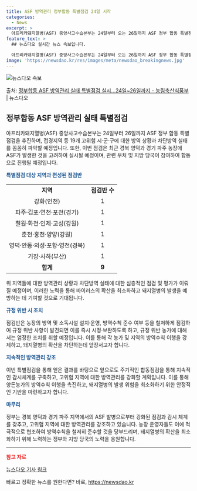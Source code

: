 ```yaml
---
title: ASF 방역관리 정부합동 특별점검 24일 시작
categories:
  - News
excerpt: >
  아프리카돼지열병(ASF) 중앙사고수습본부는 24일부터 오는 26일까지 ASF 정부 합동 특별점검을 추진한다고…
feature_text: >
  ## 뉴스다오 실시간 뉴스 속보입니다.

  아프리카돼지열병(ASF) 중앙사고수습본부는 24일부터 오는 26일까지 ASF 정부 합동 특별점검을 추진한다고…
image: 'https://newsdao.kr/res/images/meta/newsdao_breakingnews.jpg'
---
```


![뉴스다오 속보](https://newsdao.kr/res/images/meta/newsdao_breakingnews.jpg)

<p>출처: <a href="https://newsdao.kr/3071" rel="dofollow">정부합동 ASF 방역관리 실태 특별점검 실시…24일~26일까지 - 농림축산식품부</a> | 뉴스다오</p>

<h2 data-ke-size="size26">정부합동 ASF 방역관리 실태 특별점검</h2>

<p data-ke-size="size16">아프리카돼지열병(ASF) 중앙사고수습본부는 24일부터 26일까지 ASF 정부 합동 특별점검을 추진하며, 접경지역 등 19개 고위험 시·군·구에 대한 방역 상황과 차단방역 실태를 꼼꼼히 파악할 예정입니다. 또한, 이번 점검은 최근 경북 영덕과 경기 파주 농장에 ASF가 발생한 것을 고려하여 실시될 예정이며, 관련 부처 및 지방 당국이 참여하여 합동으로 진행될 예정입니다.</p>

<p data-ke-size="size16"><b><span style="color: #1a5490;">특별점검 대상 지역과 편성된 점검반</span></b></p>

<table>
<tbody>
<tr>
<td style="text-align: center; height: 17px;"><b>지역</b></td>
<td style="text-align: center; height: 17px;"><b>점검반 수</b></td>
</tr>
<tr>
<td style="text-align: center; height: 17px;">강화(인천)</td>
<td style="text-align: center; height: 17px;">1</td>
</tr>
<tr>
<td style="text-align: center; height: 17px;">파주·김포·연천·포천(경기)</td>
<td style="text-align: center; height: 17px;">1</td>
</tr>
<tr>
<td style="text-align: center; height: 17px;">철원·화천·인제·고성(강원)</td>
<td style="text-align: center; height: 17px;">1</td>
</tr>
<tr>
<td style="text-align: center; height: 17px;">춘천·홍천·양양(강원)</td>
<td style="text-align: center; height: 17px;">1</td>
</tr>
<tr>
<td style="text-align: center; height: 17px;">영덕·안동·의성·포항·영천(경북)</td>
<td style="text-align: center; height: 17px;">1</td>
</tr>
<tr>
<td style="text-align: center; height: 17px;">기장·사하(부산)</td>
<td style="text-align: center; height: 17px;">1</td>
</tr>
<tr>
<td style="text-align: center; height: 17px;"><b>합계</b></td>
<td style="text-align: center; height: 17px;"><b>9</b></td>
</tr>
</tbody>
</table>

<p data-ke-size="size16">위 지역들에 대한 방역관리 상황과 차단방역 실태에 대한 심층적인 점검 및 평가가 이뤄질 예정이며, 이러한 노력을 통해 바이러스의 확산을 최소화하고 돼지열병의 발생을 예방하는 데 기여할 것으로 기대됩니다.</p>

<p data-ke-size="size16"><b><span style="color: #1a5490;">규정 위반 시 조치</span></b></p>

<p data-ke-size="size16">점검반은 농장의 방역 및 소독시설 설치·운영, 방역수칙 준수 여부 등을 철저하게 점검하여 규정 위반 사항이 발견되면 이를 즉시 시정·보완하도록 하고, 규정 위반 농가에 대해서는 엄정한 조치를 취할 예정입니다. 이를 통해 각 농가 및 지역의 방역수칙 이행을 강제하고, 돼지열병의 확산을 차단하는데 앞장서고자 합니다.</p>

<p data-ke-size="size16"><b><span style="color: #1a5490;">지속적인 방역관리 강조</span></b></p>

<p data-ke-size="size16">이번 특별점검을 통해 얻은 결과를 바탕으로 앞으로도 주기적인 합동점검을 통해 지속적인 감시체계를 구축하고, 고위험 지역에 대한 방역관리를 강화할 계획입니다. 이를 통해 양돈농가의 방역수칙 이행을 촉진하고, 돼지열병의 발생 위험을 최소화하기 위한 안정적인 기반을 마련하고자 합니다.</p>

<p data-ke-size="size16"><b><span style="color: #1a5490;">마무리</span></b></p>

<p data-ke-size="size16">정부는 경북 영덕과 경기 파주 지역에서의 ASF 발병으로부터 강화된 점검과 감시 체계를 갖추고, 고위험 지역에 대한 방역관리를 강조하고 있습니다. 농장 운영자들도 이에 적극적으로 협조하여 방역수칙을 철저히 준수할 것을 당부드리며, 돼지열병의 확산을 최소화하기 위해 노력하는 정부와 지방 당국의 노력을 응원합니다.</p>

<hr>

<p data-ke-size="size16"><b><span style="color: #ee2323;">참고 자료</span></b></p>
<p data-ke-size="size16"><a href="https://newsdao.kr/3071">뉴스다오 기사 링크</a></p> 

빠르고 정확한 뉴스를 원한다면? 바로, <a href="https://newsdao.kr" rel="dofollow">https://newsdao.kr</a>


    
